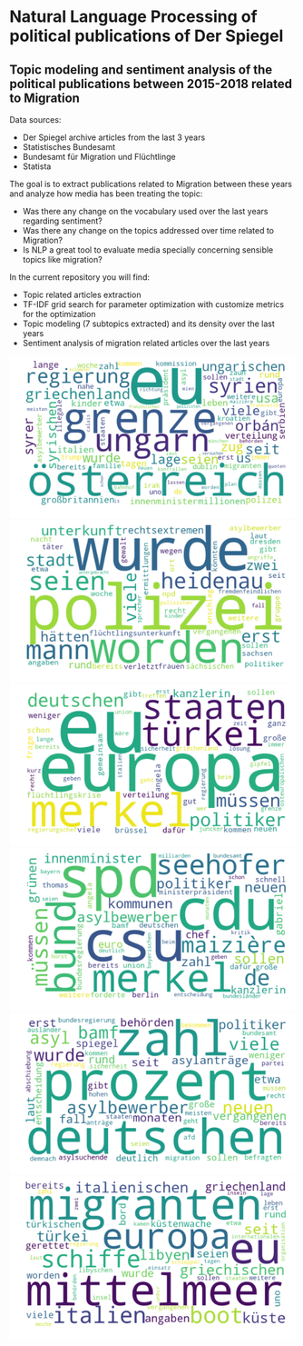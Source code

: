 # Natural Language Processing of political publications of Der Spiegel
## Topic modeling and sentiment analysis of the political publications between 2015-2018 related to Migration

Data sources:
* Der Spiegel archive articles from the last 3 years
* Statistisches Bundesamt
* Bundesamt für Migration und Flüchtlinge
* Statista

The goal is to extract publications related to Migration between these years and analyze how media has been treating the topic:
* Was there any change on the vocabulary used over the last years regarding sentiment?
* Was there any change on the topics addressed over time related to Migration?
* Is NLP a great tool to evaluate media specially concerning sensible topics like migration?

In the current repository you will find:
* Topic related articles extraction
* TF-IDF grid search for parameter optimization with customize metrics for the optimization
* Topic modeling (7 subtopics extracted) and its density over the last years
* Sentiment analysis of migration related articles over the last years

![topic 1](img/t1.png?raw=true "Title")
![topic 2](img/t2.png?raw=true "Title")
![topic 3](img/t3.png?raw=true "Title")
![topic 4](img/t4.png?raw=true "Title")
![topic 5](img/t5.png?raw=true "Title")
![topic 6](img/t6.png?raw=true "Title")
